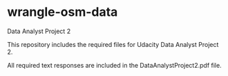 # wrangle-osm-data
Data Analyst Project 2

This repository includes the required files for Udacity Data Analyst Project 2.

All required text responses are included in the DataAnalystProject2.pdf file.
